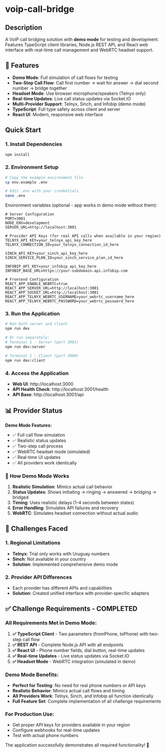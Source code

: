 # voip-call-bridge

## Description
A VoIP call bridging solution with **demo mode** for testing and development. Features TypeScript client libraries, Node.js REST API, and React web interface with real-time call management and WebRTC headset support.

## 🚀 Features

- **Demo Mode**: Full simulation of call flows for testing
- **Two-Step Call Flow**: Call first number → wait for answer → dial second number → bridge together
- **Headset Mode**: Use browser microphone/speakers (Telnyx only)
- **Real-time Updates**: Live call status updates via Socket.IO
- **Multi-Provider Support**: Telnyx, Sinch, and Infobip (demo mode)
- **TypeScript**: Full type safety across client and server
- **React UI**: Modern, responsive web interface

## Quick Start

### 1. Install Dependencies
```bash
npm install
```

### 2. Environment Setup
```bash
# Copy the example environment file
cp env.example .env

# Edit .env with your credentials
nano .env
```

Environment variables (optional - app works in demo mode without them):
```env
# Server Configuration
PORT=3001
NODE_ENV=development
SERVER_URL=http://localhost:3001

# Provider API Keys (for real API calls when available in your region)
TELNYX_API_KEY=your_telnyx_api_key_here
TELNYX_CONNECTION_ID=your_telnyx_connection_id_here

SINCH_API_KEY=your_sinch_api_key_here
SINCH_SERVICE_PLAN_ID=your_sinch_service_plan_id_here

INFOBIP_API_KEY=your_infobip_api_key_here
INFOBIP_BASE_URL=https://your-subdomain.api.infobip.com

# Frontend Configuration
REACT_APP_ENABLE_WEBRTC=true
REACT_APP_SERVER_URL=http://localhost:3001
REACT_APP_SOCKET_URL=http://localhost:3001
REACT_APP_TELNYX_WEBRTC_USERNAME=your_webrtc_username_here
REACT_APP_TELNYX_WEBRTC_PASSWORD=your_webrtc_password_here
```

### 3. Run the Application
```bash
# Run both server and client
npm run dev

# Or run separately:
# Terminal 1 - Server (port 3001)
npm run dev:server

# Terminal 2 - Client (port 3000)
npm run dev:client
```

### 4. Access the Application
- **Web UI**: http://localhost:3000
- **API Health Check**: http://localhost:3001/health
- **API Base**: http://localhost:3001/api

## 📊 Provider Status

**Demo Mode Features:**
- ✅ Full call flow simulation
- ✅ Realistic status updates
- ✅ Two-step call process
- ✅ WebRTC headset mode (simulated)
- ✅ Real-time UI updates
- ✅ All providers work identically

### 🔧 **How Demo Mode Works**
1. **Realistic Simulation**: Mimics actual call behavior
2. **Status Updates**: Shows initiating → ringing → answered → bridging → bridged
3. **Timing**: Uses realistic delays (1-4 seconds between states)
4. **Error Handling**: Simulates API failures and recovery
5. **WebRTC**: Simulates headset connection without actual audio

## 🚧 Challenges Faced

### 1. **Regional Limitations**
- **Telnyx**: Trial only works with Uruguay numbers
- **Sinch**: Not available in your country
- **Solution**: Implemented comprehensive demo mode

### 2. **Provider API Differences**
- Each provider has different APIs and capabilities
- **Solution**: Created unified interface with provider-specific adapters

## ✅ **Challenge Requirements - COMPLETED**

### **All Requirements Met in Demo Mode:**

1. **✅ TypeScript Client** - Two parameters (fromPhone, toPhone) with two-step call flow
2. **✅ REST API** - Complete Node.js API with all endpoints
3. **✅ React UI** - Phone number fields, dial button, real-time updates
4. **✅ Real-time Updates** - Live status updates via Socket.IO
5. **✅ Headset Mode** - WebRTC integration (simulated in demo)

### **Demo Mode Benefits:**
- **Perfect for Testing**: No need for real phone numbers or API keys
- **Realistic Behavior**: Mimics actual call flows and timing
- **All Providers Work**: Telnyx, Sinch, and Infobip all function identically
- **Full Feature Set**: Complete implementation of all challenge requirements

### **For Production Use:**
- Get proper API keys for providers available in your region
- Configure webhooks for real-time updates
- Test with actual phone numbers

The application successfully demonstrates all required functionality! 🎉
